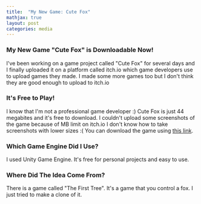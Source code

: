 ```yaml
---
title:  "My New Game: Cute Fox"
mathjax: true
layout: post
categories: media
---
```


### My New Game "Cute Fox" is Downloadable Now!

I've been working on a game project called "Cute Fox" for several days and I finally uploaded it on a platform called itch.io which game developers use to upload games they made.
I made some more games too but I don't think they are good enough to upload to itch.io

### It's Free to Play!

I know that I'm not a professional game developer :) Cute Fox is just 44 megabites and it's free to download. I couldn't upload some screenshots of the game because of MB limit on itch.io
I don't know how to take screenshots with lower sizes :( You can download the game using [this link](https://barkinsarikartal.itch.io/cute-fox).

### Which Game Engine Did I Use?

I used Unity Game Engine. It's free for personal projects and easy to use.

### Where Did The Idea Come From?

There is a game called "The First Tree". It's a game that you control a fox. I just tried to make a clone of it.
